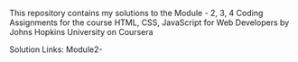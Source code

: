 This repository contains my solutions to the Module - 2, 3, 4 Coding Assignments for the course HTML, CSS, JavaScript for Web Developers by Johns Hopkins University on Coursera

Solution Links:
Module2-

